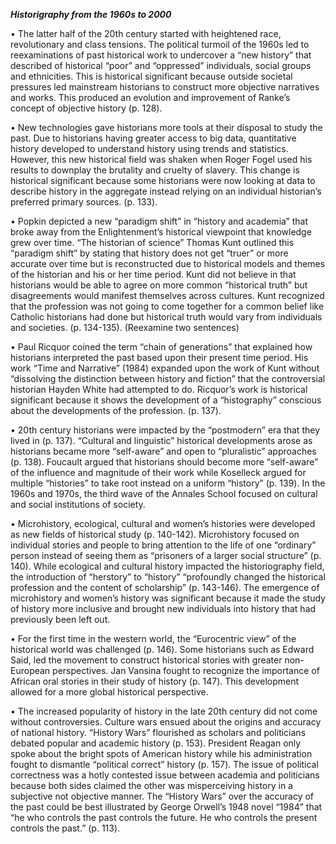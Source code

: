 ***Historigraphy from the 1960s to 2000***

•	The latter half of the 20th century started with heightened race, revolutionary and class tensions. The political turmoil of the 1960s led to reexaminations of past historical work to undercover a “new history” that described of historical “poor” and “oppressed” individuals, social groups and ethnicities. This is historical significant because outside societal pressures led mainstream historians to construct more objective narratives and works. This produced an evolution and improvement of Ranke’s concept of objective history (p. 128). 

•	New technologies gave historians more tools at their disposal to study the past. Due to historians having greater access to big data, quantitative history developed to understand history using trends and statistics. However, this new historical field was shaken when Roger Fogel used his results to downplay the brutality and cruelty of slavery.  This change is historical significant because some historians were now looking at data to describe history in the aggregate instead relying on an individual historian’s preferred primary sources. (p. 133). 

•	Popkin depicted a new “paradigm shift” in “history and academia” that broke away from the Enlightenment’s historical viewpoint that knowledge grew over time. “The historian of science” Thomas Kunt outlined this “paradigm shift” by stating that history does not get “truer” or more accurate over time but is reconstructed due to historical models and themes of the historian and his or her time period. Kunt did not believe in that historians would be able to agree on more common “historical truth” but disagreements would manifest themselves across cultures. Kunt recognized that the profession was not going to come together for a common belief like Catholic historians had done but historical truth would vary from individuals and societies. (p. 134-135).  (Reexamine two sentences)

•	Paul Ricquor coined the term “chain of generations” that explained how historians interpreted the past based upon their present time period. His work “Time and Narrative” (1984) expanded upon the work of Kunt without “dissolving the distinction between history and fiction” that the controversial historian Hayden White had attempted to do. Ricquor’s work is historical significant because it shows the development of a “histography” conscious about the developments of the profession. (p. 137). 

•	20th century historians were impacted by the “postmodern” era that they lived in (p. 137). “Cultural and linguistic” historical developments arose as historians became more “self-aware” and open to “pluralistic” approaches (p. 138). Foucault argued that historians should become more “self-aware” of the influence and magnitude of their work while Koselleck argued for multiple “histories” to take root instead on a uniform “history” (p. 139). In the 1960s and 1970s, the third wave of the Annales School focused on cultural and social institutions of society.

•	Microhistory, ecological, cultural and women’s histories were developed as new fields of historical study (p. 140-142). Microhistory focused on individual stories and people to bring attention to the life of one “ordinary” person instead of seeing them as “prisoners of a larger social structure” (p. 140). While ecological and cultural history impacted the historiography field, the introduction of “herstory” to “history” “profoundly changed the historical profession and the content of scholarship” (p. 143-146). The emergence of microhistory and women’s history was significant because it made the study of history more inclusive and brought new individuals into history that had previously been left out. 

•	For the first time in the western world, the “Eurocentric view” of the historical world was challenged (p. 146). Some historians such as Edward Said, led the movement to construct historical stories with greater non-European perspectives. Jan Vansina fought to recognize the importance of African oral stories in their study of history (p. 147). This development allowed for a more global historical perspective.  

•	The increased popularity of history in the late 20th century did not come without controversies. Culture wars ensued about the origins and accuracy of national history. “History Wars” flourished as scholars and politicians debated popular and academic history (p. 153). President Reagan only spoke about the bright spots of American history while his administration fought to dismantle “political correct” history (p. 157). The issue of political correctness was a hotly contested issue between academia and politicians because both sides claimed the other was misperceiving history in a subjective not objective manner. The “History Wars” over the accuracy of the past could be best illustrated by George Orwell’s 1948 novel “1984” that “he who controls the past controls the future. He who controls the present controls the past.” (p. 113). 
